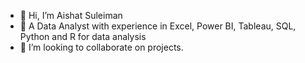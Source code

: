 - 👋 Hi, I’m Aishat Suleiman
- 👀 A Data Analyst with experience in Excel, Power BI, Tableau, SQL, Python and R for data analysis
- 💞️ I’m looking to collaborate on projects.
  

<!---
AishatSuleiman/AishatSuleiman is a ✨ special ✨ repository because its `README.md` (this file) appears on your GitHub profile.
You can click the Preview link to take a look at your changes.
--->
